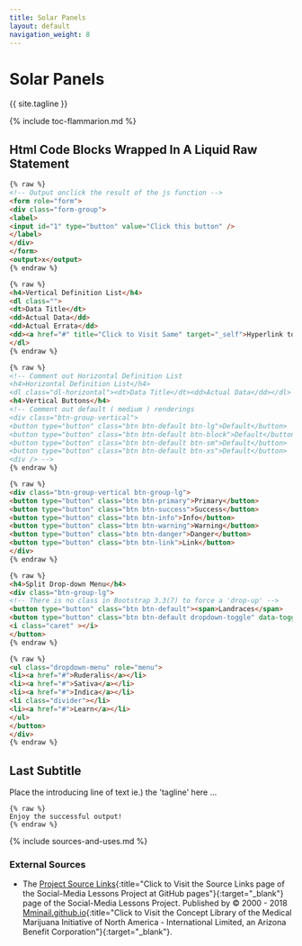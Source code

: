 ```yaml
---
title: Solar Panels
layout: default
navigation_weight: 8
---
```

# Solar Panels

{{ site.tagline }}

{% include toc-flammarion.md %}

## Html Code Blocks Wrapped In A Liquid Raw Statement

```html
{% raw %}
<!-- Output onclick the result of the js function -->
<form role="form">
<div class="form-group">
<label>
<input id="1" type="button" value="Click this button" />
</label>
</div>
</form>
<output>x</output>
{% endraw %}
```

```html
{% raw %}
<h4>Vertical Definition List</h4>
<dl class="">
<dt>Data Title</dt>
<dd>Actual Data</dd>
<dd>Actual Errata</dd>
<dd><a href="#" title="Click to Visit Same" target="_self">Hyperlink to Same Page</a></dd>
</dl>
{% endraw %}
```

```html
{% raw %}
<!-- Comment out Horizontal Definition List
<h4>Horizontal Definition List</h4>
<dl class="dl-horizontal"><dt>Data Title</dt><dd>Actual Data</dd></dl> -->
<h4>Vertical Buttons</h4>
<!-- Comment out default ( medium ) renderings 
<div class="btn-group-vertical">
<button type="button" class="btn btn-default btn-lg">Default</button>
<button type="button" class="btn btn-default btn-block">Default</button>
<button type="button" class="btn btn-default btn-sm">Default</button>
<button type="button" class="btn btn-default btn-xs">Default</button>
<div /> -->
{% endraw %}
```

```html
{% raw %}
<div class="btn-group-vertical btn-group-lg">
<button type="button" class="btn btn-primary">Primary</button>
<button type="button" class="btn btn-success">Success</button>
<button type="button" class="btn btn-info">Info</button>
<button type="button" class="btn btn-warning">Warning</button>
<button type="button" class="btn btn-danger">Danger</button>
<button type="button" class="btn btn-link">Link</button>
</div>
{% endraw %}
```

```html
{% raw %}
<h4>Split Drop-down Menu</h4>
<div class="btn-group-lg">
<!-- There is no class in Bootstrap 3.3(7) to force a 'drop-up' -->
<button type="button" class="btn btn-default"><span>Landraces</span>
<button type="button" class="btn btn-default dropdown-toggle" data-toggle="dropdown">
<i class="caret" ></i>
</button>
{% endraw %}
```

```html
{% raw %}
<ul class="dropdown-menu" role="menu">
<li><a href="#">Ruderalis</a></li>
<li><a href="#">Sativa</a></li>
<li><a href="#">Indica</a></li>
<li class="divider"></li>
<li><a href="#">Learn</a></li>
</ul>
</button>
</div>
{% endraw %}
```

## Last Subtitle

Place the introducing line of text ie.) the 'tagline' here ...

```liquid
{% raw %}
Enjoy the successful output!
{% endraw %}
```

{% include sources-and-uses.md %}

### External Sources

- The [Project Source Links](https://mminail.github.io/Social-Media/Source-Social-Media-Links.htm){:title="Click to Visit the Source Links page of the Social-Media Lessons Project at GitHub pages"}{:target="_blank"} page of the Social-Media Lessons Project. Published by © 2000 - 2018 [Mminail.github.io](https://mminail.github.io/){:title="Click to Visit the Concept Library of the Medical Marijuana Initiative of North America - International Limited, an Arizona Benefit Corporation"}{:target="_blank"}.
